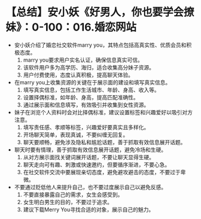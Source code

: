 # 【总结】安小妖《好男人，你也要学会撩妹》：0-100：016.婚恋网站

-   安小妖介绍了婚恋社交软件marry you，其特点包括高真实性、优质会员和积极态度。
    1.  marry you要求用户实名认证，确保信息真实可信。
    2.  该软件用户多为高学历、海归，适合收集高分妹子资源。
    3.  用户付费使用，态度认真积极，提高聊天体验。
-   在marry you上收集资源的关键在于展示面的建设和填写真实信息。
    1.  填写真实信息，包括工作生活城市、年龄、身高、收入等。
    2.  设置择偶标准，如年龄、身高，提高匹配准确性。
    3.  通过展示面和信息填写，有效吸引并收集到女性资源。
-   妹子在浏览个人资料时会对比择偶标准，建议设置标签和兴趣爱好以吸引对方注意。
    1.  填写责任感、孝顺等标签，兴趣爱好要真实且多样化。
    2.  开场聊天简单，表现真诚，不要纠缠无回复。
    3.  聊天要顺畅，避免涉及隐私和尴尬话题，善于抓取有效信息展开话题。
-   聊天时要有情理，善于抓取有效信息展开话题，避免冷场和生硬。
    1.  从对方展示面找关键词展开话题，不要让聊天显得生硬。
    2.  聊天走向可有趣、刺激或快速邀约，但要循序渐进，不要心急。
    3.  在社交软件交流中要展现亲切态度，避免避攻避击的态度，不要过于卑微。
-   不要通过贬低他人来提升自己，也不要过度展示自己以避免反感。
    1.  不要直接暴露自己的需求，女生会感受到。
    2.  女生明白男生的目的，不要过于追求。
    3.  建议下载Merry You寻找合适的对象，展示自己的魅力。